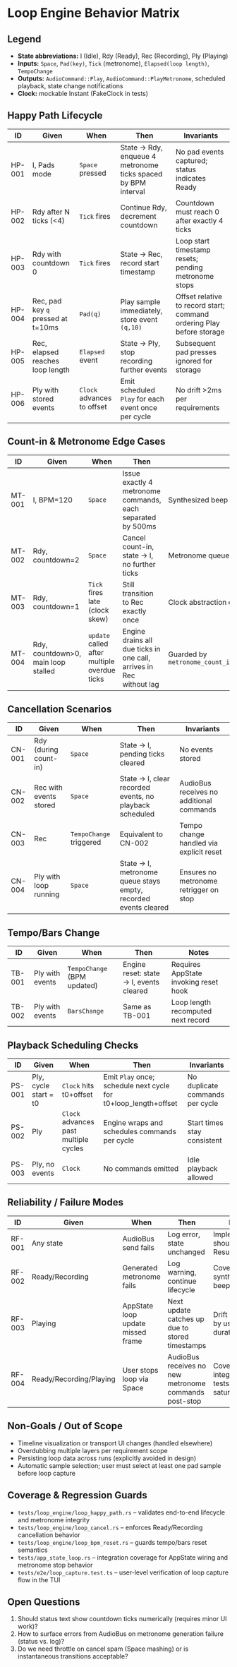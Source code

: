 # Loop Engine Behavior Matrix

## Legend
- **State abbreviations:** I (Idle), Rdy (Ready), Rec (Recording), Ply (Playing)
- **Inputs:** `Space`, `Pad(key)`, `Tick` (metronome), `Elapsed(loop length)`, `TempoChange`
- **Outputs:** `AudioCommand::Play`, `AudioCommand::PlayMetronome`, scheduled playback, state change notifications
- **Clock:** mockable Instant (FakeClock in tests)

## Happy Path Lifecycle
| ID | Given | When | Then | Invariants |
|----|-------|------|------|------------|
| HP-001 | I, Pads mode | `Space` pressed | State → Rdy, enqueue 4 metronome ticks spaced by BPM interval | No pad events captured; status indicates Ready |
| HP-002 | Rdy after N ticks (<4) | `Tick` fires | Continue Rdy, decrement countdown | Countdown must reach 0 after exactly 4 ticks |
| HP-003 | Rdy with countdown 0 | `Tick` fires | State → Rec, record start timestamp | Loop start timestamp resets; pending metronome stops |
| HP-004 | Rec, pad key `q` pressed at t=10ms | `Pad(q)` | Play sample immediately, store event `(q,10)` | Offset relative to record start; command ordering Play before storage |
| HP-005 | Rec, elapsed reaches loop length | `Elapsed` event | State → Ply, stop recording further events | Subsequent pad presses ignored for storage |
| HP-006 | Ply with stored events | `Clock` advances to offset | Emit scheduled `Play` for each event once per cycle | No drift >2ms per requirements |

## Count-in & Metronome Edge Cases
| ID | Given | When | Then | Notes |
|----|-------|------|------|-------|
| MT-001 | I, BPM=120 | `Space` | Issue exactly 4 metronome commands, each separated by 500ms | Synthesized beep each time |
| MT-002 | Rdy, countdown=2 | `Space` | Cancel count-in, state → I, no further ticks | Metronome queue cleared |
| MT-003 | Rdy, countdown=1 | `Tick` fires late (clock skew) | Still transition to Rec exactly once | Clock abstraction ensures deterministic steps |
| MT-004 | Rdy, countdown>0, main loop stalled | `update` called after multiple overdue ticks | Engine drains all due ticks in one call, arrives in Rec without lag | Guarded by `metronome_count_in_handles_delayed_update_without_lag` |

## Cancellation Scenarios
| ID | Given | When | Then | Invariants |
|----|-------|------|------|------------|
| CN-001 | Rdy (during count-in) | `Space` | State → I, pending ticks cleared | No events stored |
| CN-002 | Rec with events stored | `Space` | State → I, clear recorded events, no playback scheduled | AudioBus receives no additional commands |
| CN-003 | Rec | `TempoChange` triggered | Equivalent to CN-002 | Tempo change handled via explicit reset |
| CN-004 | Ply with loop running | `Space` | State → I, metronome queue stays empty, recorded events cleared | Ensures no metronome retrigger on stop |

## Tempo/Bars Change
| ID | Given | When | Then | Notes |
|----|-------|------|------|-------|
| TB-001 | Ply with events | `TempoChange` (BPM updated) | Engine reset: state → I, events cleared | Requires AppState invoking reset hook |
| TB-002 | Ply with events | `BarsChange` | Same as TB-001 | Loop length recomputed next record |

## Playback Scheduling Checks
| ID | Given | When | Then | Invariants |
|----|-------|------|------|------------|
| PS-001 | Ply, cycle start = t0 | `Clock` hits t0+offset | Emit `Play` once; schedule next cycle for t0+loop_length+offset | No duplicate commands per cycle |
| PS-002 | Ply | `Clock` advances past multiple cycles | Engine wraps and schedules commands per cycle | Start times stay consistent |
| PS-003 | Ply, no events | `Clock` | No commands emitted | Idle playback allowed |

## Reliability / Failure Modes
| ID | Given | When | Then | Notes |
|----|-------|------|------|-------|
| RF-001 | Any state | AudioBus send fails | Log error, state unchanged | Implementation should handle Result on send |
| RF-002 | Ready/Recording | Generated metronome fails | Log warning, continue lifecycle | Covered by synthesized beep fallback |
| RF-003 | Playing | AppState loop update missed frame | Next update catches up due to stored timestamps | Drift minimized by using durations |
| RF-004 | Ready/Recording/Playing | User stops loop via Space | AudioBus receives no new metronome commands post-stop | Covered by integration tests ensuring saturation |

## Non-Goals / Out of Scope
- Timeline visualization or transport UI changes (handled elsewhere)
- Overdubbing multiple layers per requirement scope
- Persisting loop data across runs (explicitly avoided in design)
- Automatic sample selection; user must select at least one pad sample before loop capture

## Coverage & Regression Guards
- `tests/loop_engine/loop_happy_path.rs` – validates end-to-end lifecycle and metronome integrity
- `tests/loop_engine/loop_cancel.rs` – enforces Ready/Recording cancellation behavior
- `tests/loop_engine/loop_bpm_reset.rs` – guards tempo/bars reset semantics
- `tests/app_state_loop.rs` – integration coverage for AppState wiring and metronome stop behavior
- `tests/e2e/loop_capture.test.ts` – user-level verification of loop capture flow in the TUI

## Open Questions
1. Should status text show countdown ticks numerically (requires minor UI work)?
2. How to surface errors from AudioBus on metronome generation failure (status vs. log)?
3. Do we need throttle on cancel spam (Space mashing) or is instantaneous transitions acceptable?
